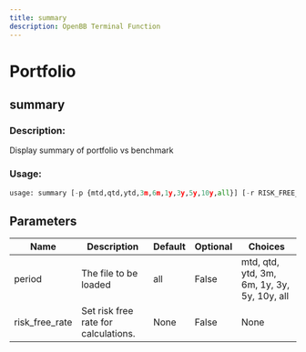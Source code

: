 ```yaml
---
title: summary
description: OpenBB Terminal Function
---
```


# Portfolio

## summary

### Description: 

Display summary of portfolio vs benchmark

### Usage: 
```python
usage: summary [-p {mtd,qtd,ytd,3m,6m,1y,3y,5y,10y,all}] [-r RISK_FREE_RATE]
```

## Parameters

| Name | Description | Default | Optional | Choices |
| ---- | ----------- | ------- | -------- | ------- |
| period | The file to be loaded | all | False | mtd, qtd, ytd, 3m, 6m, 1y, 3y, 5y, 10y, all |
| risk_free_rate | Set risk free rate for calculations. | None | False | None |


